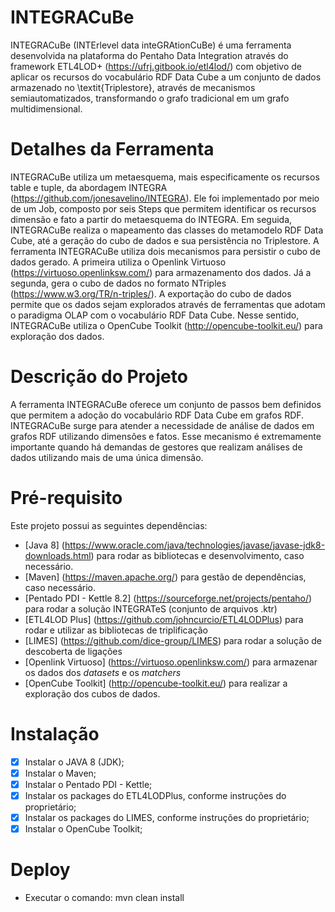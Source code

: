 # INTEGRACuBe

INTEGRACuBe (INTErlevel data inteGRAtionCuBe) é uma ferramenta desenvolvida na plataforma do Pentaho Data Integration através do framework ETL4LOD+ (https://ufrj.gitbook.io/etl4lod/) com objetivo de aplicar os recursos do vocabulário RDF Data Cube a um conjunto de dados armazenado no \textit{Triplestore}, através de mecanismos semiautomatizados, transformando o grafo tradicional em um grafo multidimensional. 

# Detalhes da Ferramenta

INTEGRACuBe utiliza um metaesquema, mais especificamente os recursos table e tuple, da abordagem INTEGRA (https://github.com/jonesavelino/INTEGRA). Ele foi implementado por meio de um Job, composto por seis Steps que permitem identificar os recursos dimensão e fato a partir do metaesquema do INTEGRA. Em seguida, INTEGRACuBe  realiza o mapeamento das classes do metamodelo RDF Data Cube, até a geração do cubo de dados e sua persistência no Triplestore. A ferramenta INTEGRACuBe utiliza dois mecanismos para persistir o cubo de dados gerado. A primeira utiliza o Openlink Virtuoso (https://virtuoso.openlinksw.com/) para armazenamento dos dados. Já a segunda, gera o cubo de dados no formato NTriples (https://www.w3.org/TR/n-triples/). A exportação do cubo de dados permite que os dados sejam explorados através de ferramentas que adotam o paradigma OLAP com o vocabulário RDF Data Cube. Nesse sentido, INTEGRACuBe utiliza o OpenCube Toolkit (http://opencube-toolkit.eu/) para exploração dos dados. 

# Descrição do Projeto

A ferramenta INTEGRACuBe oferece um conjunto de passos bem definidos que permitem a adoção do vocabulário RDF Data Cube em grafos RDF. INTEGRACuBe surge para atender a necessidade de análise de dados em grafos RDF utilizando dimensões e fatos. Esse mecanismo é extremamente importante quando há demandas de gestores que realizam análises de dados utilizando mais de uma única dimensão.

# Pré-requisito

Este projeto possui as seguintes dependências:

- [Java 8] (https://www.oracle.com/java/technologies/javase/javase-jdk8-downloads.html) para rodar as bibliotecas e desenvolvimento, caso necessário.
- [Maven] (https://maven.apache.org/) para gestão de dependências, caso necessário.
- [Pentado PDI - Kettle 8.2] (https://sourceforge.net/projects/pentaho/) para rodar a solução INTEGRATeS (conjunto de arquivos .ktr)
- [ETL4LOD Plus] (https://github.com/johncurcio/ETL4LODPlus) para rodar e utilizar as bibliotecas de triplificação 
- [LIMES] (https://github.com/dice-group/LIMES) para rodar a solução de descoberta de ligações
- [Openlink Virtuoso] (https://virtuoso.openlinksw.com/) para armazenar os dados dos _datasets_ e os _matchers_
- [OpenCube Toolkit] (http://opencube-toolkit.eu/) para realizar a exploração dos cubos de dados.

# Instalação

- [X] Instalar o JAVA 8 (JDK);
- [X] Instalar o Maven;
- [X] Instalar o Pentado PDI - Kettle;
- [X] Instalar os packages do ETL4LODPlus, conforme instruções do proprietário;
- [X] Instalar os packages do LIMES, conforme instruções do proprietário;
- [X] Instalar o OpenCube Toolkit;

# Deploy
- Executar o comando: mvn clean install
